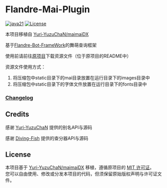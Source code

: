 # Flandre-Mai-Plugin

[![java21](https://img.shields.io/badge/Java-21-blue.svg)](https://www.oracle.com/java/technologies/downloads/#java21)
[![License](https://img.shields.io/badge/license-MIT-blue.svg)](https://opensource.org/licenses/MIT)

本项目移植自 [Yuri-YuzuChaN/maimaiDX](https://github.com/Yuri-YuzuChaN/maimaiDX/)

基于[Flandre-Bot-FrameWork](https://github.com/LemonJuice95/flandre-bot-framework)的舞萌查询框架

使用前请前往[原项目](https://github.com/Yuri-YuzuChaN/maimaiDX/)下载资源文件（位于原项目的README中）

资源文件使用方式：

1. 将压缩包中static目录下的mai目录放置在运行目录下的images目录中
2. 将压缩包中static目录下的字体文件放置在运行目录下的fonts目录中

### [Changelog](CHANGELOG.md)

## Credits

感谢 [Yuri-YuzuChaN](https://github.com/Yuri-YuzuChaN) 提供的别名API与源码

感谢 [Diving-Fish](https://github.com/Diving-Fish) 提供的查分器API与源码

## License

本项目基于 [Yuri-YuzuChaN/maimaiDX](https://github.com/Yuri-YuzuChaN/maimaiDX/) 移植，遵循原项目的 [MIT 许可证](LICENSE)。  
您可以自由使用、修改或分发本项目的代码，但须保留原始版权声明与许可证文件。